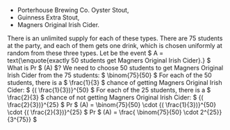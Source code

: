 <ul>
<li> Porterhouse Brewing Co. Oyster Stout,
<li> Guinness Extra Stout,
<li> Magners Original Irish Cider.
</ul>
There is an unlimited supply for each of these types. 
There are 75 students at the party, and each of them gets one drink, which is chosen uniformly at random from these three types. 
Let be the event $ A = text{\enquote{exactly 50 students get Magners Original Irish Cider}.} $
What is Pr $ (A) $?
We need to choose 50 students to get Magners Original Irish Cider from the 75 students: $ \binom{75}{50} $ 
For each of the 50 students, there is a $ \frac{1}{3} $ chance of getting Magners Original Irish Cider: $ {( \frac{1}{3})}^{50} $ 
For each of the 25 students, there is a $ \frac{2}{3} $ chance of not getting Magners Original Irish Cider: $ {( \frac{2}{3})}^{25} $ 
Pr $ (A) = \binom{75}{50} \cdot {( \frac{1}{3})}^{50} \cdot {( \frac{2}{3})}^{25} $ 
Pr $ (A) = \frac{ \binom{75}{50} \cdot 2^{25}}{3^{75}} $
